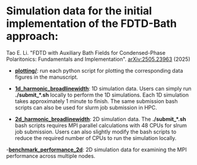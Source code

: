 # Simulation data for the initial implementation of the FDTD-Bath approach:

Tao E. Li. "FDTD with Auxiliary Bath Fields for Condensed-Phase Polaritonics: Fundamentals and Implementation". [arXiv:2505.23963](https://arxiv.org/abs/2505.23963) (2025)

- [**plotting/**](./plotting/): run each python script for plotting the corresponding data figures in the manuscript.

- [**1d_harmonic_broadlinewidth**](./1d_harmonic_broadlinewidth/): 1D simulation data. Users can simply run **./submit_*.sh** locally to perform the 1D simulations. Each 1D simulation takes approximately 1 minute to finish. The same submission bash scripts can also be used for slurm job submission in HPC.

- [**2d_harmonic_broadlinewidth**](./2d_harmonic_broadlinewidth/): 2D simulation data. The **./submit_*.sh** bash scripts requires MPI parallel calculations with 48 CPUs for slrum job submission. Users can also slightly modify the bash scripts to reduce the required number of CPUs to run the simulation locally.

-[**benchmark_performance_2d**](./benchmark_performance_2d/): 2D simulation data for examining the MPI performance across multiple nodes.